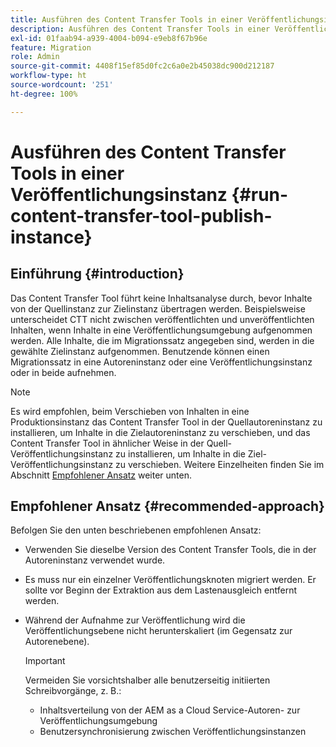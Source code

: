 ```yaml
---
title: Ausführen des Content Transfer Tools in einer Veröffentlichungsinstanz
description: Ausführen des Content Transfer Tools in einer Veröffentlichungsinstanz
exl-id: 01faab94-a939-4004-b094-e9eb8f67b96e
feature: Migration
role: Admin
source-git-commit: 4408f15ef85d0fc2c6a0e2b45038dc900d212187
workflow-type: ht
source-wordcount: '251'
ht-degree: 100%

---
```


# Ausführen des Content Transfer Tools in einer Veröffentlichungsinstanz {#run-content-transfer-tool-publish-instance}

## Einführung {#introduction}

Das Content Transfer Tool führt keine Inhaltsanalyse durch, bevor Inhalte von der Quellinstanz zur Zielinstanz übertragen werden. Beispielsweise unterscheidet CTT nicht zwischen veröffentlichten und unveröffentlichten Inhalten, wenn Inhalte in eine Veröffentlichungsumgebung aufgenommen werden. Alle Inhalte, die im Migrationssatz angegeben sind, werden in die gewählte Zielinstanz aufgenommen. Benutzende können einen Migrationssatz in eine Autoreninstanz oder eine Veröffentlichungsinstanz oder in beide aufnehmen.

>[!NOTE]
>Es wird empfohlen, beim Verschieben von Inhalten in eine Produktionsinstanz das Content Transfer Tool in der Quellautoreninstanz zu installieren, um Inhalte in die Zielautoreninstanz zu verschieben, und das Content Transfer Tool in ähnlicher Weise in der Quell-Veröffentlichungsinstanz zu installieren, um Inhalte in die Ziel-Veröffentlichungsinstanz zu verschieben. Weitere Einzelheiten finden Sie im Abschnitt [Empfohlener Ansatz](#recommended-approach) weiter unten.

## Empfohlener Ansatz {#recommended-approach}

Befolgen Sie den unten beschriebenen empfohlenen Ansatz:

* Verwenden Sie dieselbe Version des Content Transfer Tools, die in der Autoreninstanz verwendet wurde.

* Es muss nur ein einzelner Veröffentlichungsknoten migriert werden. Er sollte vor Beginn der Extraktion aus dem Lastenausgleich entfernt werden.

* Während der Aufnahme zur Veröffentlichung wird die Veröffentlichungsebene nicht herunterskaliert (im Gegensatz zur Autorenebene).

  >[!IMPORTANT]
  >Vermeiden Sie vorsichtshalber alle benutzerseitig initiierten Schreibvorgänge, z. B.:
  > * Inhaltsverteilung von der AEM as a Cloud Service-Autoren- zur Veröffentlichungsumgebung
  > * Benutzersynchronisierung zwischen Veröffentlichungsinstanzen

